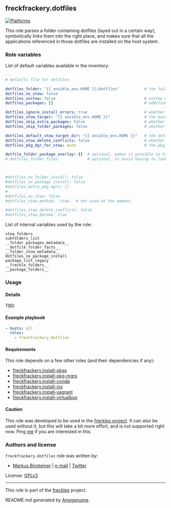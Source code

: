## freckfrackery.dotfiles
<!-- This file was generated by Ansigenome. Do not edit this file directly but
     instead have a look at the files in the ./meta/ directory. -->

[![Platforms](http://img.shields.io/badge/platforms-debian%20/%20el%20/%20macosx%20/%20ubuntu-lightgrey.svg?style=flat)](#)


This role parses a folder containing dotfiles (layed out in a certain way), symbolically links them into
the right place, and makes sure that all the applications referenced in those dotfiles are installed on the host system.



### Role variables

List of default variables available in the inventory:

```YAML
---
# defaults file for dotfiles

dotfiles_folder: "{{ ansible_env.HOME }}/dotfiles"           # the folder to process
dotfiles_no_stow: false
dotfiles_unstow: false                                       # unstow dotfiles, instead of install, this also prevents any packages to be installed
dotfiles_packages: []                                        # additional package to install

dotfiles_ignore_install_errors: true                         # whether to ignore errors when installing packages
dotfiles_stow_target: "{{ ansible_env.HOME }}"               # the base folder to 'stow' config directories into
dotfiles_skip_extra_packages: false                          # whether to skip the install of the extra packages
dotfiles_skip_folder_packages: false                         # whether to skip the install of packages calculated from folder names

dotfiles_default_stow_target_dir: "{{ ansible_env.HOME }}"   # the default stow base target
dotfiles_stow_delete_conflicts: false                        # whether to delete stow conflicts by default
dotfiles_pkg_mgr_for_stow: auto                              # the pkg_mgr to use to instasll stow

dotfile_folder_package_overlay: {}  # optional, makes it possible to have more detailed control over folder package install process (e.g. ignore some packages, select certain pkg_mgrs for others...)
# dotfiles_folder_files:            # optional, to avoid having to look up files again



#dotfiles_no_folder_install: false
#dotfiles_no_package_install: false
#dotfiles_extra_pkg_mgrs: []
#
#dotfiles_no_stow: false
#dotfiles_stow_method: 'stow'  # not used at the moment

#dotfiles_stow_delete_conflicts: false
#dotfiles_stow_become: true
```

List of internal variables used by the role:

    stow_folders
    subfolders_list
    __folder_packages_metadata__
    __dotfile_folder_facts__
    __folder_stow_metadata__
    dotfiles_no_package_install
    package_list_legacy
    __freckle_folders__
    __package_folders__
### Usage


#### Details
TBD

#### Example playbook

```YAML
- hosts: all
  roles:
    - freckfrackery.dotfiles
```


#### Requirements

This role depends on a few other roles (and their dependencies if any):

- [freckfrackery.install-pkgs](https://gitlab.com/freckfrackery/freckfrackery.install-pkgs)
- [freckfrackery.install-pkg-mgrs](https://gitlab.com/freckfrackery/freckfrackery.install-pkg-mgrs)
- [freckfrackery.install-conda](https://gitlab.com/freckfrackery/freckfrackery.install-conda)
- [freckfrackery.install-nix](https://gitlab.com/freckfrackery/freckfrackery.install-nix)
- [freckfrackery.install-vagrant](https://gitlab.com/freckfrackery/freckfrackery.install-vagrant)
- [freckfrackery.install-virtualbox](https://gitlab.com/freckfrackery/freckfrackery.install-virtualbox)

#### Caution

This role was developed to be used in the [freckles project](https://freckles.io). It can also be used without it,
but this will take a bit more effort, and is not supported right now. Ping [me](mailto:markus@frkl.io) if you are
interested in this.
### Authors and license

`freckfrackery.dotfiles` role was written by:

- [Markus Binsteiner](https://freckles.io) | [e-mail](mailto:makkus@frkl.io) | [Twitter](https://twitter.com/__frkl__)

License: [GPLv3](https://www.gnu.org/licenses/gpl-3.0.txt)

***
This role is part of the [freckles](https://freckles.io) project.

README.md generated by [Ansigenome](https://github.com/nickjj/ansigenome/).
